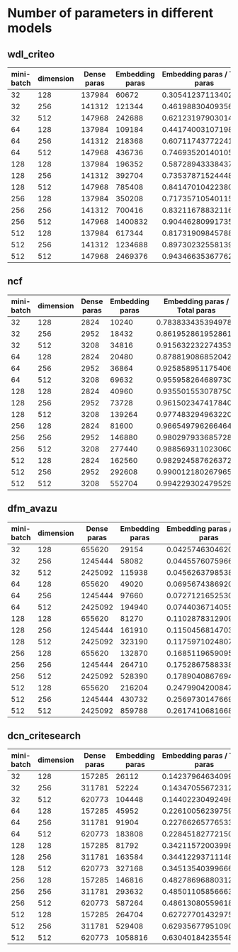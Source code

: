 # Number of parameters in different models

## wdl_criteo
| mini-batch | dimension | Dense paras | Embedding paras | Embedding paras / Total paras |
|------------|-----------|-------------|-----------------|-------------------------------|
|     32     |    128    |    137984   |      60672      |      0.30541237113402064      |
|     32     |    256    |    141312   |      121344     |       0.4619883040935672      |
|     32     |    512    |    147968   |      242688     |       0.6212319790301442      |
|     64     |    128    |    137984   |      109184     |      0.44174003107198345      |
|     64     |    256    |    141312   |      218368     |       0.6071174377224199      |
|     64     |    512    |    147968   |      436736     |       0.7469352014010507      |
|    128     |    128    |    137984   |      196352     |       0.5872894333843798      |
|    128     |    256    |    141312   |      392704     |       0.7353787152444871      |
|    128     |    512    |    147968   |      785408     |       0.8414701042238069      |
|    256     |    128    |    137984   |      350208     |       0.7173571054011536      |
|    256     |    256    |    141312   |      700416     |       0.8321167883211679      |
|    256     |    512    |    147968   |     1400832     |       0.9044628099173554      |
|    512     |    128    |    137984   |      617344     |       0.8173190984578885      |
|    512     |    256    |    141312   |     1234688     |       0.8973023255813953      |
|    512     |    512    |    147968   |     2469376     |       0.9434663536776213      |

## ncf
| mini-batch | dimension | Dense paras | Embedding paras | Embedding paras / Total paras |
|------------|-----------|-------------|-----------------|-------------------------------|
|     32     |    128    |     2824    |      10240      |       0.7838334353949785      |
|     32     |    256    |     2952    |      18432      |       0.8619528619528619      |
|     32     |    512    |     3208    |      34816      |       0.9156322322743531      |
|     64     |    128    |     2824    |      20480      |       0.8788190868520426      |
|     64     |    256    |     2952    |      36864      |       0.9258589511754068      |
|     64     |    512    |     3208    |      69632      |       0.9559582646897309      |
|    128     |    128    |     2824    |      40960      |       0.9355015530787503      |
|    128     |    256    |     2952    |      73728      |       0.9615023474178404      |
|    128     |    512    |     3208    |      139264     |       0.9774832949632208      |
|    256     |    128    |     2824    |      81600      |       0.9665497962664645      |
|    256     |    256    |     2952    |      146880     |       0.980297933685728       |
|    256     |    512    |     3208    |      277440     |       0.9885693110230609      |
|    512     |    128    |     2824    |      162560     |       0.9829245876263726      |
|    512     |    256    |     2952    |      292608     |       0.9900121802679659      |
|    512     |    512    |     3208    |      552704     |       0.9942293024795291      |

## dfm_avazu
| mini-batch | dimension | Dense paras | Embedding paras | Embedding paras / Total paras |
|------------|-----------|-------------|-----------------|-------------------------------|
|     32     |    128    |    655620   |      29154      |      0.04257463046202105      |
|     32     |    256    |   1245444   |      58082      |      0.04455760759662638      |
|     32     |    512    |   2425092   |      115938     |       0.0456263798538388      |
|     64     |    128    |    655620   |      49020      |       0.0695674386920981      |
|     64     |    256    |   1245444   |      97660      |      0.07271216525302583      |
|     64     |    512    |   2425092   |      194940     |      0.07440367140554008      |
|    128     |    128    |    655620   |      81270      |      0.11028783129096609      |
|    128     |    256    |   1245444   |      161910     |      0.11504568147033369      |
|    128     |    512    |   2425092   |      323190     |       0.1175971024807498      |
|    256     |    128    |    655620   |      132870     |      0.16851196590952328      |
|    256     |    256    |   1245444   |      264710     |      0.17528675883386727      |
|    256     |    512    |   2425092   |      528390     |      0.17890408676944705      |
|    512     |    128    |    655620   |      216204     |      0.24799042008478775      |
|    512     |    256    |   1245444   |      430732     |      0.25697301476694573      |
|    512     |    512    |   2425092   |      859788     |       0.2617410681668737      |


## dcn_critesearch
| mini-batch | dimension | Dense paras | Embedding paras | Embedding paras / Total paras |
|------------|-----------|-------------|-----------------|-------------------------------|
|     32     |    128    |    157285   |      26112      |      0.14237964634099795      |
|     32     |    256    |    311781   |      52224      |      0.14347055672312192      |
|     32     |    512    |    620773   |      104448     |       0.1440223049249815      |
|     64     |    128    |    157285   |      45952      |      0.22610056239759493      |
|     64     |    256    |    311781   |      91904      |      0.22766265776533684      |
|     64     |    512    |    620773   |      183808     |       0.2284518277215097      |
|    128     |    128    |    157285   |      81792      |      0.34211572003998714      |
|    128     |    256    |    311781   |      163584     |      0.34412293711148273      |
|    128     |    512    |    620773   |      327168     |      0.34513540399666226      |
|    256     |    128    |    157285   |      146816     |       0.4827869688031279      |
|    256     |    256    |    311781   |      293632     |      0.48501105856663135      |
|    256     |    512    |    620773   |      587264     |       0.4861308055961862      |
|    512     |    128    |    157285   |      264704     |       0.6272770143297575      |
|    512     |    256    |    311781   |      529408     |       0.6293567795109066      |
|    512     |    512    |    620773   |     1058816     |       0.630401842355481       |